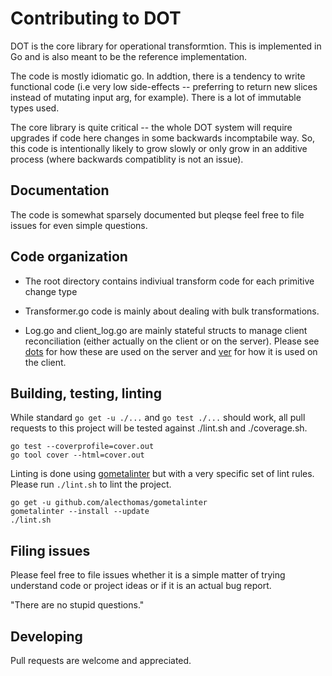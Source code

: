# Contributing to DOT

DOT is the core library for operational transformtion.  This is
implemented in Go and is also meant to be the reference
implementation.

The code is mostly idiomatic go.  In addtion, there is a tendency to
write functional code (i.e very low side-effects -- preferring to
return new slices instead of mutating input arg, for example). There
is a lot of immutable types used.

The core library is quite critical -- the whole DOT system will
require upgrades if code here changes in some backwards incomptabile
way. So, this code is intentionally likely to grow slowly or only grow
in an additive process (where backwards compatiblity is not an
issue).

## Documentation

The code is somewhat sparsely documented but pleqse feel free to file
issues for even simple questions.

## Code organization

* The root directory contains indiviual transform code for each
primitive change type

* Transformer.go code is mainly about dealing with bulk
transformations.

* Log.go and client_log.go are mainly stateful structs to manage
client reconciliation (either actually on the client or on the
server). Please see [dots](https://github.com/dotchain/dots) for how
these are used on the server and
[ver](https://github.com/dotchain/ver) for how it is used on the
client.

## Building, testing, linting

While standard `go get -u ./...` and `go test ./...` should work, all
pull requests to this project will be tested against ./lint.sh and
./coverage.sh.

```
go test --coverprofile=cover.out
go tool cover --html=cover.out
```

Linting is done using [gometalinter](https://github.com/alecthomas/gometalinter) but with
a very specific set of lint rules.  Please run `./lint.sh` to lint the project.


```
go get -u github.com/alecthomas/gometalinter
gometalinter --install --update
./lint.sh
```

## Filing issues

Please feel free to file issues whether it is a simple matter of
trying understand code or project ideas or if it is an actual bug
report.


"There are no stupid questions."


## Developing

Pull requests are welcome and appreciated.
